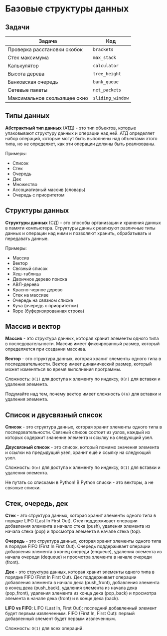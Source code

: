 # Базовые структуры данных

## Задачи

| Задача                       | Код              |
|------------------------------|------------------|
| Проверка расстановки скобок  | `brackets`       |
| Стек максимума               | `max_stack`      |
| Калькулятор                  | `calculator`     |
| Высота дерева                | `tree_height`    |
| Банковская очередь           | `bank_queue`     |
| Сетевые пакеты               | `net_packets`    |
| Максимальное скользящее окно | `sliding_window` |

## Типы данных

**Абстрактный тип данных** (АТД) - это тип объектов, которые упаковывают структуру данных и операции над ней. АТД
определяет
набор операций, которые могут быть выполнены над объектами этого типа, но не определяет, как эти операции должны быть
реализованы.

Примеры:

- Список
- Стек
- Очередь
- Дек
- Множество
- Ассоциативный массив (словарь)
- Очередь с приоритетом

## Структуры данных

**Структуры данных** (СД) - это способы организации и хранения данных в памяти компьютера. Структуры данных реализуют
различные типы данных и операции над ними и позволяют хранить, обрабатывать и передавать
данные.

Примеры:

- Массив
- Вектор
- Связный список
- Хеш-таблица
- Двоичное дерево поиска
- АВЛ-дерево
- Красно-черное дерево
- Стек на массиве
- Очередь на связном списке
- Куча (очередь с приоритетом)
- Rope (буферизированная строка)

## Массив и вектор

**Массив** - это структура данных, которая хранит элементы одного типа в последовательности. Массив имеет фиксированный
размер,
который определяется при создании массива.

**Вектор** - это структура данных, которая хранит элементы одного типа в последовательности. Вектор имеет динамический
размер,
который может изменяться во время выполнения программы.

Сложность: `O(1)` для доступа к элементу по индексу, `O(n)` для вставки и удаления элемента.

Подумайте над тем, почему вектор имеет сложность `O(n)` для вставки и удаления элемента.

## Список и двусвязный список

**Список** - это структура данных, которая хранит элементы одного типа в последовательности. Связный список состоит из
узлов, каждый из которых содержит значение элемента и ссылку на следующий узел.

**Двусвязный список** - это список, который помимо значения элемента и ссылки на предыдущий узел, хранит ещё и ссылку
на следующий узел.

Сложность: `O(n)` для доступа к элементу по индексу, `O(1)` для вставки и удаления элемента.

Не путать со списками в Python! В Python списки - это векторы, а не связные списки.

## Стек, очередь, дек

**Стек** - это структура данных, которая хранит элементы одного типа в порядке LIFO (Last In First Out). Стек
поддерживает
операции добавления элемента в начало стека (push), удаления элемента из начала стека (pop) и просмотра элемента в
начале
стека (top).

**Очередь** - это структура данных, которая хранит элементы одного типа в порядке FIFO (First In First Out). Очередь
поддерживает
операции добавления элемента в конец очереди (enqueue), удаления элемента из начала очереди (dequeue) и просмотра
элемента
в начале очереди (front).

**Дек** - это структура данных, которая хранит элементы одного типа в порядке FIFO (First In First Out). Дек
поддерживает
операции добавления элемента в начало дека (push_front), добавления элемента в конец дека (push_back), удаления элемента
из начала дека (pop_front), удаления элемента из конца дека (pop_back) и просмотра элемента в начале дека (front) и в
конце дека (back).

**LIFO vs FIFO**: LIFO (Last In, First Out): последний добавленный элемент будет первым извлеченным. FIFO (First In,
First
Out): первый добавленный элемент будет первым извлеченным.

Сложность: `O(1)` для всех операций.



